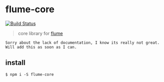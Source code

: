 # flume-core

[![Build Status](https://travis-ci.org/justinvdm/flume-core.svg?branch=master)](https://travis-ci.org/justinvdm/flume-core)

> core library for [flume](https://github.com/justinvdm/flume)

```
Sorry about the lack of documentation, I know its really not great. Will add this as soon as I can.
```

## install

```
$ npm i -S flume-core
```
